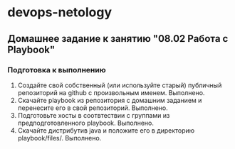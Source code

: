 
# devops-netology

## Домашнее задание к занятию "08.02 Работа с Playbook"

### Подготовка к выполнению

1) Создайте свой собственный (или используйте старый) публичный репозиторий на github с произвольным именем.
Выполнено.
2) Скачайте playbook из репозитория с домашним заданием и перенесите его в свой репозиторий.
Выполнено.
3) Подготовьте хосты в соотвтествии с группами из предподготовленного playbook.
Выполнено.
4) Скачайте дистрибутив java и положите его в директорию playbook/files/.
Выполнено.